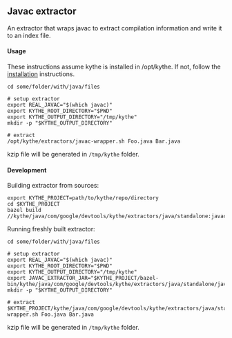 ## Javac extractor

An extractor that wraps javac to extract compilation information and write it to
an index file.

#### Usage

These instructions assume kythe is installed in /opt/kythe. If not, follow the
[installation](http://kythe.io/getting-started) instructions.

```shell
cd some/folder/with/java/files

# setup extractor
export REAL_JAVAC="$(which javac)"
export KYTHE_ROOT_DIRECTORY="$PWD"
export KYTHE_OUTPUT_DIRECTORY="/tmp/kythe"
mkdir -p "$KYTHE_OUTPUT_DIRECTORY"

# extract
/opt/kythe/extractors/javac-wrapper.sh Foo.java Bar.java
```

kzip file will be generated in `/tmp/kythe` folder.

#### Development

Building extractor from sources:

```shell
export KYTHE_PROJECT=path/to/kythe/repo/directory
cd $KYTHE_PROJECT
bazel build //kythe/java/com/google/devtools/kythe/extractors/java/standalone:javac_extractor
```

Running freshly built extractor:

```shell
cd some/folder/with/java/files

# setup extractor
export REAL_JAVAC="$(which javac)"
export KYTHE_ROOT_DIRECTORY="$PWD"
export KYTHE_OUTPUT_DIRECTORY="/tmp/kythe"
export JAVAC_EXTRACTOR_JAR="$KYTHE_PROJECT/bazel-bin/kythe/java/com/google/devtools/kythe/extractors/java/standalone/javac_extractor_deploy.jar"
mkdir -p "$KYTHE_OUTPUT_DIRECTORY"

# extract
$KYTHE_PROJECT/kythe/java/com/google/devtools/kythe/extractors/java/standalone/javac-wrapper.sh Foo.java Bar.java
```

kzip file will be generated in `/tmp/kythe` folder.
